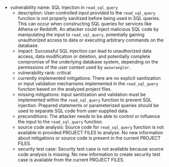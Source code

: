 - vulnerability name: SQL Injection in `read_sql_query`
  - description: User-controlled input provided to the `read_sql_query` function is not properly sanitized before being used in SQL queries. This can occur when constructing SQL queries for services like Athena or Redshift. An attacker could inject malicious SQL code by manipulating the input to `read_sql_query`, potentially gaining unauthorized access to data or executing arbitrary commands on the database.
  - impact: Successful SQL injection can lead to unauthorized data access, data modification or deletion, and potentially complete compromise of the underlying database system, depending on the permissions of the user context used by `awswrangler`.
  - vulnerability rank: critical
  - currently implemented mitigations: There are no explicit sanitization or input validation mechanisms implemented in the `read_sql_query` function based on the analyzed project files.
  - missing mitigations: Input sanitization and validation must be implemented within the `read_sql_query` function to prevent SQL injection. Prepared statements or parameterized queries should be used to separate SQL code from user-supplied data.
  - preconditions: The attacker needs to be able to control or influence the input to the `read_sql_query` function.
  - source code analysis: Source code for `read_sql_query` function is not available in provided PROJECT FILES to analyse. No new information about mitigations or source code is present in the current PROJECT FILES.
  - security test case: Security test case is not available because source code analysis is missing. No new information to create security test case is available from the current PROJECT FILES.